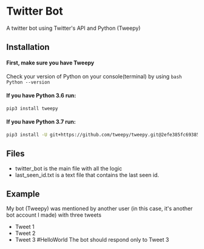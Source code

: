 

# Twitter Bot

A twitter bot using Twitter's API and Python (Tweepy)

## Installation

#### First, make sure you have Tweepy
Check your version of Python on your console(terminal) by using ```bash Python --version ```

#### If you have Python 3.6 run:
```
pip3 install tweepy
```

#### If you have Python 3.7 run: 
```bash
pip3 install -U git+https://github.com/tweepy/tweepy.git@2efe385fc69385b57733f747ee62e6be12a1338b
```
## Files

* twitter_bot is the main file with all the logic
* last_seen_id.txt is a text file that contains the last seen id. 

## Example

My bot (Tweepy) was mentioned by another user (in this case, it's another bot account I made) with three tweets
* Tweet 1
* Tweet 2
* Tweet 3 #HelloWorld
The bot should respond only to Tweet 3 



